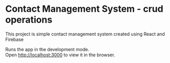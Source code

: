 # Contact Management System  - crud operations

This project is simple contact management system created using React and Firebase

Runs the app in the development mode.\
Open [http://localhost:3000](http://localhost:3000) to view it in the browser.


